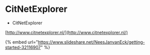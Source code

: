 # CitNetExplorer

* CitNetExplorer

[http://www.citnetexplorer.nl/](http://www.citnetexplorer.nl/)

{% embed url="https://www.slideshare.net/NeesJanvanEck/getting-started-32116907" %}
